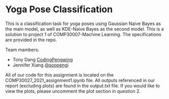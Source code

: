 # Yoga Pose Classification #

This is a classification task for yoga poses using Gaussian Naive Bayes as the main model, as well
as KDE-Naive Bayes as the second model. This is a solution to project 1 of COMP30007-Machine 
Learning. The specifications are provided in the repo.

Team mambers:
- Tony Dang [CodingPengwing](https://github.com/CodingPengwing)
- Jennifer Xiang [@soopengi](https://github.com/soopengi)

All of our code for this assignment is located on the COMP30027_2021_assignment1.ipynb file.
All outputs referenced in our report (excluding plots) are found in the output.txt file. 
If you would like to view the plots, please uncomment the plot section in question 2.

